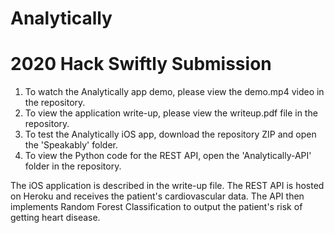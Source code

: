 # Analytically
# 2020 Hack Swiftly Submission

1. To watch the Analytically app demo, please view the demo.mp4 video in the repository.
2. To view the application write-up, please view the writeup.pdf file in the repository.
3. To test the Analytically iOS app, download the repository ZIP and open the 'Speakably' folder.
4. To view the Python code for the REST API, open the 'Analytically-API' folder in the repository.

The iOS application is described in the write-up file. The REST API is hosted on Heroku and receives the patient's cardiovascular data. The API then implements Random Forest Classification to output the patient's risk of getting heart disease.
